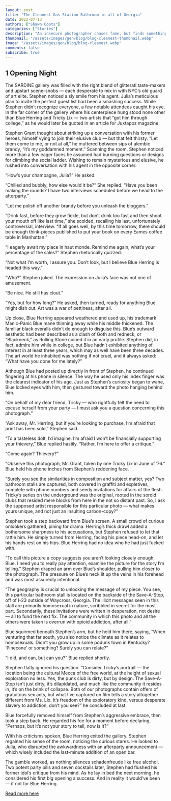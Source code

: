 ```yaml
---
layout: post
title: "The Cleanest Gas Station Bathroom in all of Georgia"
date: 2022-07-13
authors: ["Shawn Coots"]
categories: ["Stories"]
description: "An insecure photographer chases fame, but finds something more sinister. Read an excert from the book, I Saw a Stranger on the Freeway."
thumbnail: "/assets/images/gen/blog/blog-cleanest-thumbnail.webp"
image: "/assets/images/gen/blog/blog-cleanest.webp"
comments: false
subscribe: true
---
```


## 1 Opening Night

The SARDINE gallery was filled with the right blend of glitterati taste-makers and upstart scene-snobs — each desperate to mix in with NYC’s old guard of art elite. Stephen noticed a sly smile from his agent. Julia’s meticulous plan to invite the perfect guest list had been a smashing success. While Stephen didn’t recognize everyone, a few notable attendees caught his eye. In the far corner of the gallery where his centerpiece hung stood none other than Blue Herring and Tricky Lix — two artists that “got him through college,” as he would later be quoted in an article for Juxtapoz magazine.

Stephen Grant thought about striking up a conversation with his former heroes, himself vying to join their elusive club — but that felt thirsty. “Let them come to me, or not at all,” he muttered between sips of alembic brandy, “it’s my goddamned moment.” Scanning the room, Stephen noticed more than a few eager faces he assumed had burning questions or designs for climbing the social ladder. Wishing to remain mysterious and elusive, he rushed into conversation with his agent in the opposite corner.

“How’s your champagne, Julia?” He asked.

“Chilled and bubbly, how else would it be?” She replied. “Have you been making the rounds? I have two interviews scheduled before we head to the afterparty.”

“Let me polish off another brandy before you unleash the bloggers.”

“Drink fast, before they grow fickle, but don’t drink too fast and then shoot your mouth off like last time,” she scolded, recalling his last, unfortunately controversial, interview. “If all goes well, by this time tomorrow, there should be enough think-pieces published to put your book on every Eames coffee table in Manhattan.”

“I eagerly await my place in haut monde. Remind me again, what’s your percentage of the sales?” Stephen rhetorically quizzed.

“Not what I’m worth, I assure you. Don’t look, but I believe Blue Herring is headed this way.”

“Who?” Stephen joked. The expression on Julia’s face was not one of amusement.

“Be nice. He still has clout.”

“Yes, but for how long?” He asked, then turned, ready for anything Blue might dish out. Art was a war of pettiness, after all.

Up close, Blue Herring appeared weathered and used up, his trademark Manic-Panic Blue mane thinning away while his middle thickened. The familiar black overalls didn’t do enough to disguise this. Blue’s outward aesthetic had been described as a clash of Goth and redneck, or “Blackneck,” as Rolling Stone coined it in an early profile. Stephen did, in fact, admire him while in college, but Blue hadn’t exhibited anything of interest in at least three years, which may as well have been three decades. The art world he inhabited was nothing if not cruel, and it always asked: “What have you done for me lately?”

Although Blue had posted up directly in front of Stephen, he continued fingering at his phone in silence. The way he used only his index finger was the clearest indicator of his age. Just as Stephen’s curiosity began to wane, Blue locked eyes with him, then gestured toward the photo hanging behind him.

“On behalf of my dear friend, Tricky — who rightfully felt the need to excuse herself from your party — I must ask you a question concerning this photograph.”

“Ask away, Mr. Herring, but if you’re looking to purchase, I’m afraid that print has been sold,” Stephen said.

“To a tasteless dolt, I’d imagine. I’m afraid I won’t be financially supporting your thievery,” Blue replied hastily. “Rather, I’m here to offer a critique.”

“Come again? Thievery?”

“Observe this photograph, Mr. Grant, taken by one Tricky Lix in June of  ’76.” Blue held his phone inches from Stephen’s reddening face.

“Surely you see the similarities in composition and subject matter, yes? Two bathroom stalls are captured, both covered in graffiti and expletives, complete with phone numbers and seedy invitations for affairs of the flesh. Tricky’s series on the underground was the original, rooted in the sordid clubs that resided mere blocks from here in the not so distant past. So, I ask the supposed artist responsible for this particular photo — what makes yours unique, and not just an insulting carbon-copy?”

Stephen took a step backward from Blue’s screen. A small crowd of curious onlookers gathered, pining for drama. Herring’s thick drawl added a bothersome sharpness to his accusations, but Stephen refused to let that rattle him. He simply turned from Herring, facing his piece head-on, and let his hands rest on his hips. Blue Herring had no idea who he had just fucked with.

“To call this picture a copy suggests you aren’t looking closely enough, Blue. I need you to really pay attention, examine the picture for the story I’m telling.” Stephen draped an arm over Blue’s shoulder, pulling him closer to the photograph. The pressure on Blue’s neck lit up the veins in his forehead and was most assuredly intentional.

“The geography is crucial to unlocking the message of my piece. You see, this particular bathroom stall is located on the backside of the Save-A-Stop, off of I-23 outside of Waycross, Georgia. The illicit messages seen in this stall are primarily homosexual in nature, scribbled in secret for the most part. Secondarily, these invitations were written in desperation, not desire — all to fund the next fix. The community in which this photo and all the others were taken is overrun with opioid addiction, after all.”

Blue squirmed beneath Stephen’s arm, but he held him there, saying, “When venturing that far south, you also notice the climate as it relates to homosexuals. Didn’t you grow up in some podunk town in Kentucky? ‘Pinecone’ or something? Surely you can relate?”

“I did, and can, but can you?” Blue replied shortly.

Stephen flatly ignored his question. “Consider Tricky’s portrait — the location being the cultural Mecca of the free world, at the height of sexual exploration no less. Yes, the punk club is dirty, but by design. The Save-A-Stop isn’t just dirty, it’s dilapidated, and much like the community it resides in, it’s on the brink of collapse. Both of our photographs contain offers of gratuitous sex acts, but what I’ve captured on film tells a story altogether different from Ms. Lix. It’s freedom of the exploratory kind, versus desperate slavery to addiction, don’t you see?” he concluded at last.

Blue forcefully removed himself from Stephen’s aggressive embrace, then took a step back. He regarded his foe for a moment before declaring, “Perhaps, but it’s not your story to tell, now is it?”

With his criticisms spoken, Blue Herring exited the gallery. Stephen regained his sense of the room, noticing the curious stares. He looked to Julia, who disrupted the awkwardness with an afterparty announcement — which wisely included the last-minute addition of an open bar.

The gamble worked, as nothing silences schadenfreude like free alcohol. Two potent party pills and seven cocktails later, Stephen had flushed his former idol’s critique from his mind. As he lay in bed the next morning, he considered his first big opening a success. And in reality it would’ve been — if not for Blue Herring.

[Read more here](/projects/i-saw-a-stranger-on-the-freeway/)